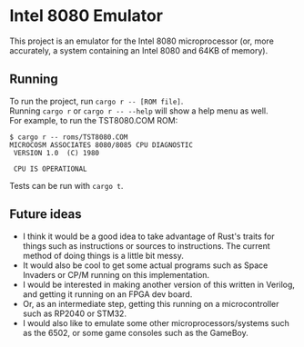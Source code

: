 # Intel 8080 Emulator
This project is an emulator for the Intel 8080 microprocessor (or, more accurately, a system containing an Intel 8080 and 64KB of memory).

## Running
To run the project, run `cargo r -- [ROM file]`.<br/>
Running `cargo r` or `cargo r -- --help` will show a help menu as well.<br/>
For example, to run the TST8080.COM ROM:<br/>
```
$ cargo r -- roms/TST8080.COM
MICROCOSM ASSOCIATES 8080/8085 CPU DIAGNOSTIC
 VERSION 1.0  (C) 1980

 CPU IS OPERATIONAL
```
Tests can be run with `cargo t`.

## Future ideas
- I think it would be a good idea to take advantage of Rust's traits for things such as instructions or sources to instructions. The current method of doing things is a little bit messy.
- It would also be cool to get some actual programs such as Space Invaders or CP/M running on this implementation.
- I would be interested in making another version of this written in Verilog, and getting it running on an FPGA dev board.
- Or, as an intermediate step, getting this running on a microcontroller such as RP2040 or STM32.
- I would also like to emulate some other microprocessors/systems such as the 6502, or some game consoles such as the GameBoy.
